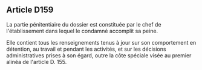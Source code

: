 Article D159
----
La partie pénitentiaire du dossier est constituée par le chef de l'établissement
dans lequel le condamné accomplit sa peine.

Elle contient tous les renseignements tenus à jour sur son comportement en
détention, au travail et pendant les activités, et sur les décisions
administratives prises à son égard, outre la côte spéciale visée au premier
alinéa de l'article D. 155.
